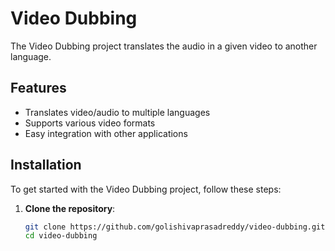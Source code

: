 

# Video Dubbing

The Video Dubbing project translates the audio in a given video to another language.

## Features

- Translates video/audio to multiple languages
- Supports various video formats
- Easy integration with other applications

## Installation

To get started with the Video Dubbing project, follow these steps:

1. **Clone the repository**:
   ```bash
   git clone https://github.com/golishivaprasadreddy/video-dubbing.git
   cd video-dubbing